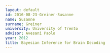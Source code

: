 ```yaml
---
layout: default 
id: 2016-08-23-Greiner-Susanne
name: Susanne
surname: Greiner
university: University of Trento
advisor: Avesani Paolo
year: 2012
title: Bayesian Inference for Brain Decoding
---
```

